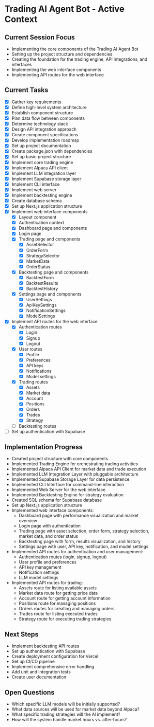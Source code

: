 # Trading AI Agent Bot - Active Context

## Current Session Focus
- Implementing the core components of the Trading AI Agent Bot
- Setting up the project structure and dependencies
- Creating the foundation for the trading engine, API integrations, and interfaces
- Implementing the web interface components
- Implementing API routes for the web interface

## Current Tasks
- [x] Gather key requirements
- [x] Define high-level system architecture
- [x] Establish component structure
- [x] Plan data flow between components
- [x] Determine technology stack
- [x] Design API integration approach
- [x] Create component specifications
- [x] Develop implementation roadmap
- [x] Set up project documentation
- [x] Create package.json with dependencies
- [x] Set up basic project structure
- [x] Implement core trading engine
- [x] Implement Alpaca API client
- [x] Implement LLM integration layer
- [x] Implement Supabase storage layer
- [x] Implement CLI interface
- [x] Implement web server
- [x] Implement backtesting engine
- [x] Create database schema
- [x] Set up Next.js application structure
- [x] Implement web interface components
  - [x] Layout component
  - [x] Authentication context
  - [x] Dashboard page and components
  - [x] Login page
  - [x] Trading page and components
    - [x] AssetSelector
    - [x] OrderForm
    - [x] StrategySelector
    - [x] MarketData
    - [x] OrderStatus
  - [x] Backtesting page and components
    - [x] BacktestForm
    - [x] BacktestResults
    - [x] BacktestHistory
  - [x] Settings page and components
    - [x] UserSettings
    - [x] ApiKeySettings
    - [x] NotificationSettings
    - [x] ModelSettings
- [x] Implement API routes for the web interface
  - [x] Authentication routes
    - [x] Login
    - [x] Signup
    - [x] Logout
  - [x] User routes
    - [x] Profile
    - [x] Preferences
    - [x] API keys
    - [x] Notifications
    - [x] Model settings
  - [x] Trading routes
    - [x] Assets
    - [x] Market data
    - [x] Account
    - [x] Positions
    - [x] Orders
    - [x] Trades
    - [x] Strategy
  - [ ] Backtesting routes
- [ ] Set up authentication with Supabase

## Implementation Progress
- Created project structure with core components
- Implemented Trading Engine for orchestrating trading activities
- Implemented Alpaca API Client for market data and trade execution
- Implemented LLM Integration Layer with pluggable architecture
- Implemented Supabase Storage Layer for data persistence
- Implemented CLI Interface for command-line interaction
- Implemented Web Server for the web interface
- Implemented Backtesting Engine for strategy evaluation
- Created SQL schema for Supabase database
- Set up Next.js application structure
- Implemented web interface components:
  - Dashboard page with performance visualization and market overview
  - Login page with authentication
  - Trading page with asset selection, order form, strategy selection, market data, and order status
  - Backtesting page with form, results visualization, and history
  - Settings page with user, API key, notification, and model settings
- Implemented API routes for authentication and user management:
  - Authentication routes (login, signup, logout)
  - User profile and preferences
  - API key management
  - Notification settings
  - LLM model settings
- Implemented API routes for trading:
  - Assets route for listing available assets
  - Market data route for getting price data
  - Account route for getting account information
  - Positions route for managing positions
  - Orders routes for creating and managing orders
  - Trades route for listing executed trades
  - Strategy route for executing trading strategies

## Next Steps
- Implement backtesting API routes
- Set up authentication with Supabase
- Create deployment configuration for Vercel
- Set up CI/CD pipeline
- Implement comprehensive error handling
- Add unit and integration tests
- Create user documentation

## Open Questions
- Which specific LLM models will be initially supported?
- What data sources will be used for market data beyond Alpaca?
- What specific trading strategies will the AI implement?
- How will the system handle market hours vs. after-hours?